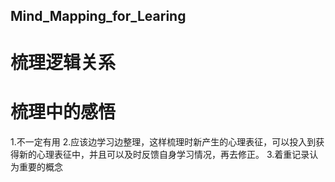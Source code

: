 ## Mind_Mapping_for_Learing
# 梳理逻辑关系
# 梳理中的感悟
1.不一定有用
2.应该边学习边整理，这样梳理时新产生的心理表征，可以投入到获得新的心理表征中，并且可以及时反馈自身学习情况，再去修正。
3.着重记录认为重要的概念
